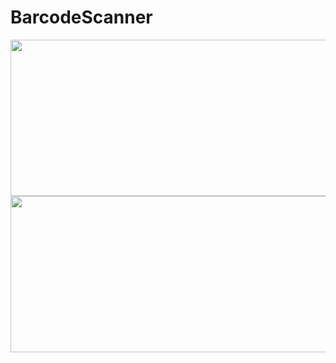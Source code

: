 # BarcodeScanner

<img src="https://user-images.githubusercontent.com/27150828/50214476-5e1e2880-03a6-11e9-8028-77f92615e9ce.PNG" height="250" width="550">

<img src="https://user-images.githubusercontent.com/27150828/50214553-9b82b600-03a6-11e9-8c0f-2a69ce7ea76b.PNG" height="250" width="550">

